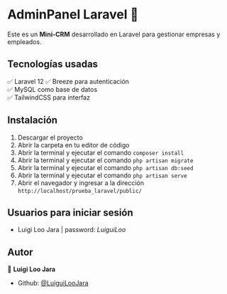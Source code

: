 # AdminPanel Laravel 🚀

Este es un **Mini-CRM** desarrollado en Laravel para gestionar empresas y empleados.

## **Tecnologías usadas**
✅ Laravel 12 
✅ Breeze para autenticación  
✅ MySQL como base de datos  
✅ TailwindCSS para interfaz 

## **Instalación**

1. Descargar el proyecto
2. Abrir la carpeta en tu editor de código
3. Abrir la terminal y ejecutar el comando `composer install`
4. Abrir la terminal y ejecutar el comando `php artisan migrate`
5. Abrir la terminal y ejecutar el comando `php artisan db:seed`
6. Abrir la terminal y ejecutar el comando `php artisan serve`
7. Abrir el navegador y ingresar a la dirección `http://localhost/prueba_laravel/public/`

## Usuarios para iniciar sesión
- Luigi Loo Jara    |   password: $LuiguiLoo$

## **Autor**
👤 **Luigi Loo Jara**
- Github: [@LuiguiLooJara](https://github.com/LuiguiLoo/)

